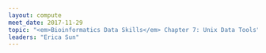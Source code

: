 ```yaml
---
layout: compute
meet_date: 2017-11-29
topic: "<em>Bioinformatics Data Skills</em> Chapter 7: Unix Data Tools"
leaders: "Erica Sun"
---
```


